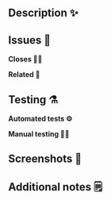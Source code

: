 ## Description :sparkles:

## Issues :bug:
**Closes :no_good_woman:**

**Related :handshake:**

## Testing :alembic:
**Automated tests :gear:️**

**Manual testing :construction_worker_man:** 

## Screenshots :camera_flash:

## Additional notes :spiral_notepad:
